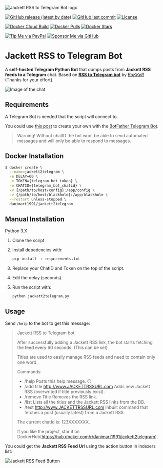 ![Jackett RSS to Telegram Bot logo](https://github.com/danimart1991/jackett2telegram/blob/main/docs/images/logo.png?raw=true)

[![GitHub release (latest by date)](https://img.shields.io/github/v/release/danimart1991/jackett2telegram)](https://github.com/danimart1991/jackett2telegram/releases)
[![GitHub last commit](https://img.shields.io/github/last-commit/danimart1991/jackett2telegram)](https://github.com/danimart1991/jackett2telegram/commits)
[![License](https://img.shields.io/github/license/danimart1991/jackett2telegram)](https://github.com/danimart1991/jackett2telegram/blob/main/LICENSE)

[![Docker Cloud Build](https://img.shields.io/docker/cloud/build/danimart1991/jackett2telegram)](https://hub.docker.com/r/danimart1991/jackett2telegram)
[![Docker Pulls](https://img.shields.io/docker/pulls/danimart1991/jackett2telegram)](https://hub.docker.com/r/danimart1991/jackett2telegram)
[![Docker Stars](https://img.shields.io/docker/stars/danimart1991/jackett2telegram)](https://hub.docker.com/r/danimart1991/jackett2telegram)

[![Tip Me via PayPal](https://img.shields.io/badge/PayPal-tip%20me-blue?logo=paypal&style=flat)](https://www.paypal.me/danimart1991)
[![Sponsor Me via GitHub](https://img.shields.io/badge/GitHub-sponsor%20me-blue?logo=github&style=flat)](https://github.com/sponsors/danimart1991)

# Jackett RSS to Telegram Bot

A **self-hosted Telegram Python Bot** that dumps posts from **Jackett RSS feeds to a Telegram** chat. Based on [**RSS to Telegram bot**](https://github.com/BoKKeR/RSS-to-Telegram-Bot) by [_BoKKeR_](https://github.com/BoKKeR) (Thanks for your effort).

![Image of the chat](https://github.com/danimart1991/jackett2telegram/blob/main/docs/images/example.png?raw=true)

## Requirements

A Telegram Bot is needed that the script will connect to.

You could use [this post](https://www.danielmartingonzalez.com/en/home-assistant-notifications-on-telegram/) to create your own with the [BotFather Telegram Bot](https://telegram.me/botfather).

> Warning! Without chatID the bot wont be able to send automated messages and will only be able to respond to messages.

## Docker Installation

```bash
$ docker create \
  --name=jackett2telegram \
  -e DELAY=60 \
  -e TOKEN={telegram_bot_token} \
  -e CHATID={telegram_bot_chatid} \
  -v {/path/to/host/config}:/app/config \
  -v {/path/to/host/blackhole}:/app/blackhole \
  --restart unless-stopped \
  danimart1991/jackett2telegram
```

## Manual Installation

Python 3.X

1. Clone the script
2. Install depedencies with:

    ```bash
    pip install -r requirements.txt
    ```

3. Replace your ChatID and Token on the top of the script.
4. Edit the delay (seconds).
5. Run the script with:

    ```bash
    python jackett2telegram.py
    ```

## Usage

Send `/help` to the bot to get this message:

> Jackett RSS to Telegram bot
>
> After successfully adding a Jackett RSS link, the bot starts fetching the feed every 60 seconds. (This can be set)
>
> Titles are used to easily manage RSS feeds and need to contain only one word.
>
> Commands:
>
> - /help Posts this help message. 😑
> - /add title http://www.JACKETTRSSURL.com Adds new Jackett RSS (overwrited if title previously exist).
> - /remove Title Removes the RSS link.
> - /list Lists all the titles and the Jackett RSS links from the DB.
> - /test http://www.JACKETTRSSURL.com Inbuilt command that fetches a post (usually latest) from a Jackett RSS.
>
> The current chatId is: 123XXXXXXX.
>
> If you like the project, star it on DockerHub(https://hub.docker.com/r/danimart1991/jackett2telegram).

You could get the **Jackett RSS Feed Url** using the action button in Indexers list:

![Jackett RSS Feed Button](https://github.com/danimart1991/jackett2telegram/blob/main/docs/images/rssfeed.png?raw=true)
